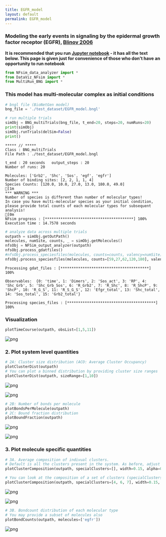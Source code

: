 ```yaml
---
title: EGFR_model
layout: default
permalink: EGFR_model
---
```

### Modeling the early events in signaling by the epidermal growth factor receptor (EGFR), [Blinov 2006](https://www.sciencedirect.com/science/article/abs/pii/S0303264705001231/)

**It is recommended that you run [Jupyter notebook](../../notebooks/EGFR.ipynb) - it has all the text below. This page is given just for convenience of those who don't have an opportunity to run notebook**



```python
from NFsim_data_analyzer import *
from DataViz_NFsim import * 
from MultiRun_BNG import * 
```

### This model has multi-molecular complex as initial conditions


```python
# bngl file (BioNetGen model) 
bng_file = './test_dataset/EGFR_model.bngl'

# run multiple trials
simObj = BNG_multiTrials(bng_file, t_end=20, steps=20, numRuns=20)
print(simObj)
simObj.runTrials(delSim=False)
print()
```

    
    ***** // ***** 
    Class : BNG_multiTrials
    File Path : ./test_dataset/EGFR_model.bngl
    
    t_end : 20 seconds 	 output_steps : 20
    Number of runs: 20
    
    Molecules: ['Grb2', 'Shc', 'Sos', 'egf', 'egfr']
    Number of binding sites: [2, 2, 1, 1, 4]
    Species Counts: [120.0, 10.0, 27.0, 13.0, 180.0, 49.0]
    [1m
    *** WARNING ***
    Number of species is different than number of molecular types!
    In case you have multi-molecular species as your initial condition, please provide total counts of each molecular types for subsequent analysis!
    [0m
    NFsim progress : [****************************************] 100%
    Execution time : 14.7578 seconds
    



```python
# analyze data across multiple trials
outpath = simObj.getOutPath()
molecules, numSite, counts, _ = simObj.getMolecules()
nfsObj = NFSim_output_analyzer(outpath)
nfsObj.process_gdatfiles()
#nfsObj.process_speciesfiles(molecules, counts=counts, valency=numSite) # will give an error
nfsObj.process_speciesfiles(molecules, counts=[59,27,62,120,180], valency=numSite)
```

    Processing gdat_files : [****************************************] 100%
    
    Observables:  {0: 'time', 1: 'Dimers', 2: 'Sos_act', 3: 'RP', 4: 'Shc_Grb', 5: 'Shc_Grb_Sos', 6: 'R_Grb2', 7: 'R_Shc', 8: 'R_ShcP', 9: 'ShcP', 10: 'R_G_S', 11: 'R_S_G_S', 12: 'Efgr_total', 13: 'Shc_total', 14: 'Sos_total', 15: 'Grb2_total'}
    
    Processing species_files : [****************************************] 100%


### Visualization


```python
plotTimeCourse(outpath, obsList=[1,5,11])
```


    
![png](output_6_0.png)
    


### 2. Plot system level quantities


```python
# 2A: Cluster size distribution (ACO: Average Cluster Occupancy)
plotClusterDist(outpath)
# You can plot a binned distribution by providing cluster size ranges
plotClusterDist(outpath, sizeRange=[1,10])
```


    
![png](output_8_0.png)
    



    
![png](output_8_1.png)
    



```python
# 2B: Number of bonds per molecule
plotBondsPerMolecule(outpath)
# 2C: Bound fraction distribution
plotBoundFraction(outpath)
```


    
![png](output_9_0.png)
    



    
![png](output_9_1.png)
    


### 3. Plot molecule specific quantities


```python
# 3A. Average composition of indivual clusters. 
# Default is all the clusters present in the system. As before, adjust width and transparency (alpha) for visual clarity.
plotClusterComposition(outpath, specialClusters=[], width=0.15, alpha=0.5)

# You can look at the composition of a set of clusters (specialClusters) also
plotClusterComposition(outpath, specialClusters=[4, 6, 7], width=0.15, alpha=0.5)
```


    
![png](output_11_0.png)
    



    
![png](output_11_1.png)
    



```python
# 3B. Bondcount distribution of each molecular type 
# You may provide a subset of molecules also
plotBondCounts(outpath, molecules=['egfr'])
```


    
![png](output_12_0.png)
    

